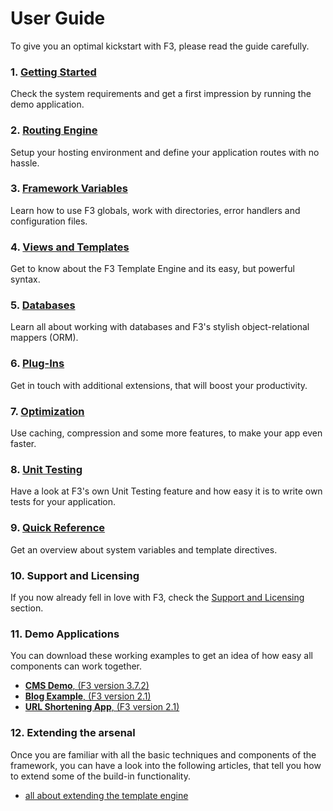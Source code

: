 # User Guide

To give you an optimal kickstart with F3, please read the guide carefully.


### 1. [Getting Started](getting-started)

Check the system requirements and get a first impression by running the demo application.

### 2. [Routing Engine](routing-engine)

Setup your hosting environment and define your application routes with no hassle.

### 3. [Framework Variables](framework-variables)

Learn how to use F3 globals, work with directories, error handlers and configuration files.

### 4. [Views and Templates](views-and-templates)

Get to know about the F3 Template Engine and its easy, but powerful syntax.

### 5. [Databases](databases)

Learn all about working with databases and F3's stylish object-relational mappers (ORM).

### 6. [Plug-Ins](plug-ins)

Get in touch with additional extensions, that will boost your productivity.

### 7. [Optimization](optimization)

Use caching, compression and some more features, to make your app even faster.

### 8. [Unit Testing](unit-testing)

Have a look at F3's own Unit Testing feature and how easy it is to write own tests for your application.

### 9. [Quick Reference](quick-reference)

Get an overview about system variables and template directives.

### 10. Support and Licensing

If you now already fell in love with F3, check the [Support and Licensing](development#fair-licensing) section.

### 11. Demo Applications

You can download these working examples to get an idea of how easy all components can work together.

* [**CMS Demo**, (F3 version 3.7.2)](https://github.com/f3-factory/f3-cms)
* [**Blog Example**, (F3 version 2.1)](https://github.com/bcosca/fatfree/blob/archive/f3-2.1.0-blog.example.zip)
* [**URL Shortening App**, (F3 version 2.1)](https://github.com/bcosca/fatfree/blob/archive/f3-2.1.0-url.shortening.zip)


### 12. Extending the arsenal

Once you are familiar with all the basic techniques and components of the framework, you can have a look into the following articles, that tell you how to extend some of the build-in functionality.

* [all about extending the template engine](extended-templating)